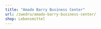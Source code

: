 ```yaml
---
title: "Amado Barry Business Center"
url: /zwedru/amado-barry-business-center/
shop: Lebensmittel
---
```

